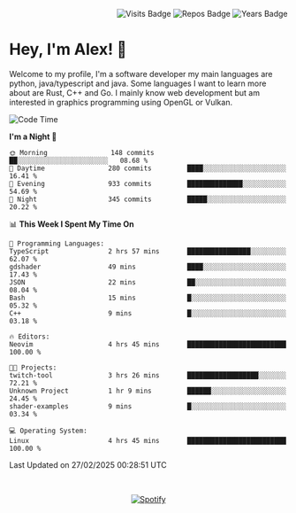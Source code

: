 <p align="right">
  <img src="https://badges.pufler.dev/visits/Alextibtab/Alextibtab" alt="Visits Badge">
  <img src="https://badges.pufler.dev/repos/Alextibtab/" alt="Repos Badge">
  <img src="https://badges.pufler.dev/years/Alextibtab/" alt="Years Badge">
</p>

<h1 align="left">Hey, I'm Alex! 💽 </h1>

Welcome to my profile, I'm a software developer my main languages are python, java/typescript and java. Some languages I want to learn more about are Rust, C++ and Go. I mainly know web development but am interested in graphics programming using OpenGL or Vulkan.

<!--START_SECTION:waka-->
![Code Time](http://img.shields.io/badge/Code%20Time-121%20hrs%2053%20mins-blue)

**I'm a Night 🦉** 

```text
🌞 Morning                148 commits         ██░░░░░░░░░░░░░░░░░░░░░░░   08.68 % 
🌆 Daytime                280 commits         ████░░░░░░░░░░░░░░░░░░░░░   16.41 % 
🌃 Evening                933 commits         ██████████████░░░░░░░░░░░   54.69 % 
🌙 Night                  345 commits         █████░░░░░░░░░░░░░░░░░░░░   20.22 % 
```


📊 **This Week I Spent My Time On** 

```text
💬 Programming Languages: 
TypeScript               2 hrs 57 mins       ████████████████░░░░░░░░░   62.07 % 
gdshader                 49 mins             ████░░░░░░░░░░░░░░░░░░░░░   17.43 % 
JSON                     22 mins             ██░░░░░░░░░░░░░░░░░░░░░░░   08.04 % 
Bash                     15 mins             █░░░░░░░░░░░░░░░░░░░░░░░░   05.32 % 
C++                      9 mins              █░░░░░░░░░░░░░░░░░░░░░░░░   03.18 % 

🔥 Editors: 
Neovim                   4 hrs 45 mins       █████████████████████████   100.00 % 

🐱‍💻 Projects: 
twitch-tool              3 hrs 26 mins       ██████████████████░░░░░░░   72.21 % 
Unknown Project          1 hr 9 mins         ██████░░░░░░░░░░░░░░░░░░░   24.45 % 
shader-examples          9 mins              █░░░░░░░░░░░░░░░░░░░░░░░░   03.34 % 

💻 Operating System: 
Linux                    4 hrs 45 mins       █████████████████████████   100.00 % 
```


 Last Updated on 27/02/2025 00:28:51 UTC
<!--END_SECTION:waka-->
&nbsp;<div align="center">
  [![Spotify](https://spotify-now-playing-wine-six.vercel.app/api/spotify?border_color=ffffff)](https://open.spotify.com/user/pmo1v2ejnt42kgp5jar5drtag)
</div>

